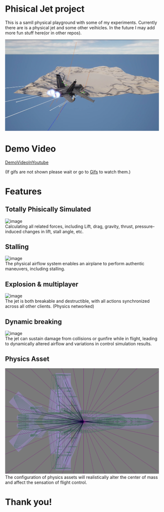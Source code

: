 # Phisical Jet project
This is a samll physical playground with some of my experiments. Currently there are is a physical jet and some other veihicles. In the future I may add more fun stuff here(or in other repos). 

![image](Demo/Preview.png)  

# Demo Video
[DemoVideoInYoutube](https://youtu.be/l82d5NvAxdQ)

(If gifs are not shown please wait or go to [Gifs](Demo) to watch them.)
# Features
## Totally Phisically Simulated
![image](Demo/Fly.gif)  
Calculating all related forces, including Lift, drag, gravity, thrust, pressure-induced changes in lift, stall angle, etc.

## Stalling
![image](Demo/stall.gif)  
The physical airflow system enables an airplane to perform authentic maneuvers, including stalling.

## Explosion & multiplayer
![image](Demo/Explode&multiplayer.gif)  
The jet is both breakable and destructible, with all actions synchronized across all other clients. (Physics networked)

## Dynamic breaking
![image](Demo/Dynamicbreaking.gif)  
The jet can sustain damage from collisions or gunfire while in flight, leading to dynamically altered airflow and variations in control simulation results.

## Physics Asset
![image](Demo/PhysicsAsset.png)  
The configuration of physics assets will realistically alter the center of mass and affect the sensation of flight control.

# Thank you!
